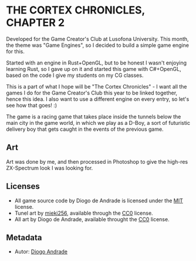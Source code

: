 # THE CORTEX CHRONICLES, CHAPTER 2

Developed for the Game Creator's Club at Lusofona University.
This month, the theme was "Game Engines", so I decided to build a simple game engine for this.

Started with an engine in Rust+OpenGL, but to be honest I wasn't enjoying learning Rust, so I gave up on it and started this game with C#+OpenGL, based on the code I give my students on my CG classes.

This is a part of what I hope will be "The Cortex Chronicles" - I want all the games I do for the Game Creator's Club this year to be linked together, hence this idea.
I also want to use a different engine on every entry, so let's see how that goes! :)

The game is a racing game that takes place inside the tunnels below the main city in the game world, in which we play as a D-Boy, a sort of futuristic delivery boy that gets caught in the events of the previous game.

## Art

Art was done by me, and then processed in Photoshop to give the high-res ZX-Spectrum look I was looking for.

## Licenses

* All game source code by Diogo de Andrade is licensed under the [MIT] license.
* Tunel art by [mieki256], available through the [CC0] license.
* All art by Diogo de Andrade, available throught the [CC0] license.

## Metadata

* Autor: [Diogo Andrade]

[Diogo Andrade]:https://github.com/DiogoDeAndrade
[Midjourney]:https://www.midjourney.com/home/
[CC0]:https://creativecommons.org/publicdomain/zero/1.0/
[CC-BY 3.0]:https://creativecommons.org/licenses/by/3.0/
[mieki256]:https://opengameart.org/users/mieki256
[MIT]:LICENSE
